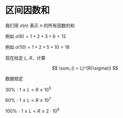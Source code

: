 # 区间因数和

我们用 $\sigma(n)$ 表示 $n$ 的所有因数的和

例如 $\sigma(6) = 1 + 2 + 3 + 6 = 12$

例如 $\sigma(10) = 1 + 2 + 5 + 10 = 18$

现在给定 $L,\ R$，计算

$$
\sum_{i = L}^{R}\sigma(i)
$$

数据规定

$30\%: 1\leq L < R \leq 10^5$

$60\%: 1\leq L < R \leq 10^7$

$100\%: 1\leq L < R \leq 2\cdot 10^9$